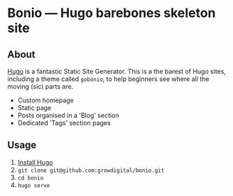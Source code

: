 # Bonio — Hugo barebones skeleton site

## About

[Hugo](http://gohugo.io) is a fantastic Static Site Generator. This is a the barest of Hugo sites, including a theme called `gobonio`, to help beginners see where all the moving (sic) parts are.

* Custom homepage
* Static page
* Posts organised in a 'Blog' section
* Dedicated 'Tags' section pages

## Usage

1. [Install Hugo](https://gohugo.io/getting-started/installing/)
3. ```git clone git@github.com:growdigital/bonio.git```
4. ```cd bonio```
5. ```hugo serve```
